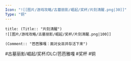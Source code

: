 ```yaml
---
Icon: "![[图片/游戏攻略/古墓丽影/崛起/奖杯/片刻清醒.png|30]]"
Type: "铜"
---
```

```ad-common-bronze-trophy
title: (Title:: "片刻清醒")
![[图片/游戏攻略/古墓丽影/崛起/奖杯/片刻清醒.png|100]]

(Comment:: "芭芭雅嘎：面对女巫并存活下来")
```

#古墓丽影/崛起/奖杯/DLC/芭芭雅嘎 #奖杯 #铜
